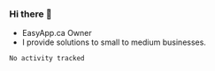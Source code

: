 ### Hi there 👋

- EasyApp.ca Owner
- I provide solutions to small to medium businesses.


<!--START_SECTION:waka-->

```text
No activity tracked
```

<!--END_SECTION:waka-->

